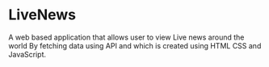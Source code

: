 # LiveNews
A web based application that allows user to view Live news around the world By fetching
data using API and which is created using HTML CSS and JavaScript.
